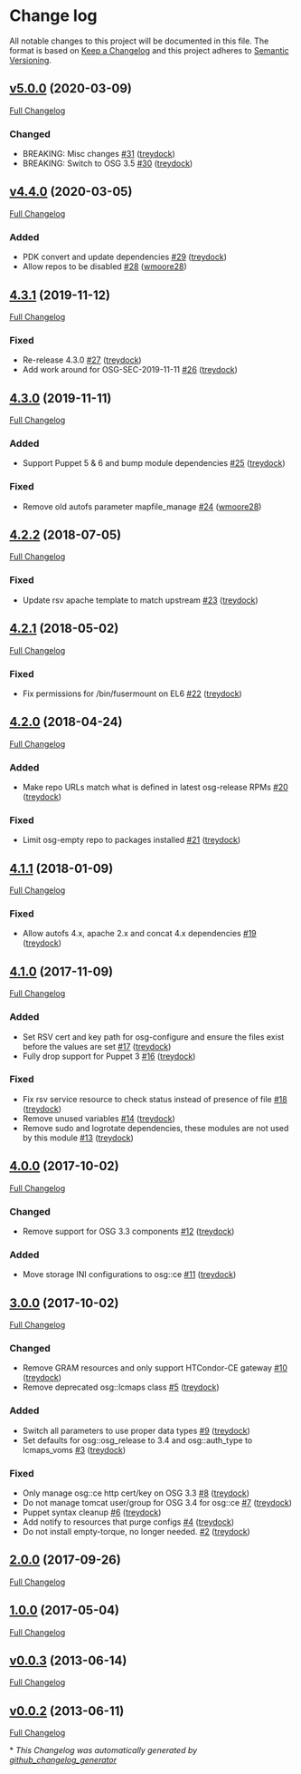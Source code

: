 # Change log

All notable changes to this project will be documented in this file. The format is based on [Keep a Changelog](http://keepachangelog.com/en/1.0.0/) and this project adheres to [Semantic Versioning](http://semver.org).

## [v5.0.0](https://github.com/treydock/puppet-osg/tree/v5.0.0) (2020-03-09)

[Full Changelog](https://github.com/treydock/puppet-osg/compare/v4.4.0...v5.0.0)

### Changed

- BREAKING: Misc changes [\#31](https://github.com/treydock/puppet-osg/pull/31) ([treydock](https://github.com/treydock))
- BREAKING: Switch to OSG 3.5 [\#30](https://github.com/treydock/puppet-osg/pull/30) ([treydock](https://github.com/treydock))

## [v4.4.0](https://github.com/treydock/puppet-osg/tree/v4.4.0) (2020-03-05)

[Full Changelog](https://github.com/treydock/puppet-osg/compare/4.3.1...v4.4.0)

### Added

- PDK convert and update dependencies [\#29](https://github.com/treydock/puppet-osg/pull/29) ([treydock](https://github.com/treydock))
- Allow repos to be disabled [\#28](https://github.com/treydock/puppet-osg/pull/28) ([wmoore28](https://github.com/wmoore28))

## [4.3.1](https://github.com/treydock/puppet-osg/tree/4.3.1) (2019-11-12)

[Full Changelog](https://github.com/treydock/puppet-osg/compare/4.3.0...4.3.1)

### Fixed

- Re-release 4.3.0 [\#27](https://github.com/treydock/puppet-osg/pull/27) ([treydock](https://github.com/treydock))
- Add work around for OSG-SEC-2019-11-11 [\#26](https://github.com/treydock/puppet-osg/pull/26) ([treydock](https://github.com/treydock))

## [4.3.0](https://github.com/treydock/puppet-osg/tree/4.3.0) (2019-11-11)

[Full Changelog](https://github.com/treydock/puppet-osg/compare/4.2.2...4.3.0)

### Added

- Support Puppet 5 & 6 and bump module dependencies [\#25](https://github.com/treydock/puppet-osg/pull/25) ([treydock](https://github.com/treydock))

### Fixed

- Remove old autofs parameter mapfile\_manage [\#24](https://github.com/treydock/puppet-osg/pull/24) ([wmoore28](https://github.com/wmoore28))

## [4.2.2](https://github.com/treydock/puppet-osg/tree/4.2.2) (2018-07-05)

[Full Changelog](https://github.com/treydock/puppet-osg/compare/4.2.1...4.2.2)

### Fixed

- Update rsv apache template to match upstream [\#23](https://github.com/treydock/puppet-osg/pull/23) ([treydock](https://github.com/treydock))

## [4.2.1](https://github.com/treydock/puppet-osg/tree/4.2.1) (2018-05-02)

[Full Changelog](https://github.com/treydock/puppet-osg/compare/4.2.0...4.2.1)

### Fixed

- Fix permissions for /bin/fusermount on EL6 [\#22](https://github.com/treydock/puppet-osg/pull/22) ([treydock](https://github.com/treydock))

## [4.2.0](https://github.com/treydock/puppet-osg/tree/4.2.0) (2018-04-24)

[Full Changelog](https://github.com/treydock/puppet-osg/compare/4.1.1...4.2.0)

### Added

- Make repo URLs match what is defined in latest osg-release RPMs [\#20](https://github.com/treydock/puppet-osg/pull/20) ([treydock](https://github.com/treydock))

### Fixed

- Limit osg-empty repo to packages installed [\#21](https://github.com/treydock/puppet-osg/pull/21) ([treydock](https://github.com/treydock))

## [4.1.1](https://github.com/treydock/puppet-osg/tree/4.1.1) (2018-01-09)

[Full Changelog](https://github.com/treydock/puppet-osg/compare/4.1.0...4.1.1)

### Fixed

- Allow autofs 4.x, apache 2.x and concat 4.x dependencies [\#19](https://github.com/treydock/puppet-osg/pull/19) ([treydock](https://github.com/treydock))

## [4.1.0](https://github.com/treydock/puppet-osg/tree/4.1.0) (2017-11-09)

[Full Changelog](https://github.com/treydock/puppet-osg/compare/4.0.0...4.1.0)

### Added

- Set RSV cert and key path for osg-configure and ensure the files exist before the values are set [\#17](https://github.com/treydock/puppet-osg/pull/17) ([treydock](https://github.com/treydock))
- Fully drop support for Puppet 3 [\#16](https://github.com/treydock/puppet-osg/pull/16) ([treydock](https://github.com/treydock))

### Fixed

- Fix rsv service resource to check status instead of presence of file [\#18](https://github.com/treydock/puppet-osg/pull/18) ([treydock](https://github.com/treydock))
- Remove unused variables [\#14](https://github.com/treydock/puppet-osg/pull/14) ([treydock](https://github.com/treydock))
- Remove sudo and logrotate dependencies, these modules are not used by this module [\#13](https://github.com/treydock/puppet-osg/pull/13) ([treydock](https://github.com/treydock))

## [4.0.0](https://github.com/treydock/puppet-osg/tree/4.0.0) (2017-10-02)

[Full Changelog](https://github.com/treydock/puppet-osg/compare/3.0.0...4.0.0)

### Changed

- Remove support for OSG 3.3 components [\#12](https://github.com/treydock/puppet-osg/pull/12) ([treydock](https://github.com/treydock))

### Added

- Move storage INI configurations to osg::ce [\#11](https://github.com/treydock/puppet-osg/pull/11) ([treydock](https://github.com/treydock))

## [3.0.0](https://github.com/treydock/puppet-osg/tree/3.0.0) (2017-10-02)

[Full Changelog](https://github.com/treydock/puppet-osg/compare/2.0.0...3.0.0)

### Changed

- Remove GRAM resources and only support HTCondor-CE gateway [\#10](https://github.com/treydock/puppet-osg/pull/10) ([treydock](https://github.com/treydock))
- Remove deprecated osg::lcmaps class [\#5](https://github.com/treydock/puppet-osg/pull/5) ([treydock](https://github.com/treydock))

### Added

- Switch all parameters to use proper data types [\#9](https://github.com/treydock/puppet-osg/pull/9) ([treydock](https://github.com/treydock))
- Set defaults for osg::osg\_release to 3.4 and osg::auth\_type to lcmaps\_voms [\#3](https://github.com/treydock/puppet-osg/pull/3) ([treydock](https://github.com/treydock))

### Fixed

- Only manage osg::ce http cert/key on OSG 3.3 [\#8](https://github.com/treydock/puppet-osg/pull/8) ([treydock](https://github.com/treydock))
- Do not manage tomcat user/group for OSG 3.4 for osg::ce [\#7](https://github.com/treydock/puppet-osg/pull/7) ([treydock](https://github.com/treydock))
- Puppet syntax cleanup [\#6](https://github.com/treydock/puppet-osg/pull/6) ([treydock](https://github.com/treydock))
- Add notify to resources that purge configs [\#4](https://github.com/treydock/puppet-osg/pull/4) ([treydock](https://github.com/treydock))
- Do not install empty-torque, no longer needed. [\#2](https://github.com/treydock/puppet-osg/pull/2) ([treydock](https://github.com/treydock))

## [2.0.0](https://github.com/treydock/puppet-osg/tree/2.0.0) (2017-09-26)

[Full Changelog](https://github.com/treydock/puppet-osg/compare/1.0.0...2.0.0)

## [1.0.0](https://github.com/treydock/puppet-osg/tree/1.0.0) (2017-05-04)

[Full Changelog](https://github.com/treydock/puppet-osg/compare/v0.0.3...1.0.0)

## [v0.0.3](https://github.com/treydock/puppet-osg/tree/v0.0.3) (2013-06-14)

[Full Changelog](https://github.com/treydock/puppet-osg/compare/v0.0.2...v0.0.3)

## [v0.0.2](https://github.com/treydock/puppet-osg/tree/v0.0.2) (2013-06-11)

[Full Changelog](https://github.com/treydock/puppet-osg/compare/ee1e0b91073be57d73d83e6069b4adbb6febe368...v0.0.2)



\* *This Changelog was automatically generated by [github_changelog_generator](https://github.com/skywinder/Github-Changelog-Generator)*
